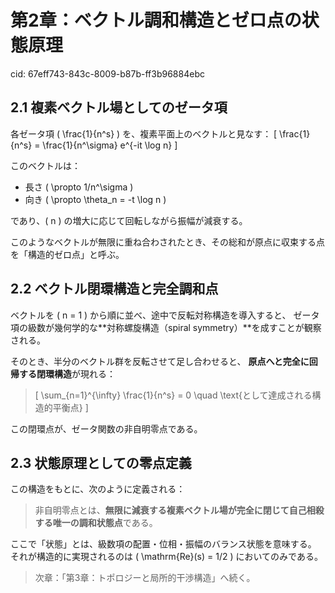 # 第2章：ベクトル調和構造とゼロ点の状態原理

cid: 67eff743-843c-8009-b87b-ff3b96884ebc

## 2.1 複素ベクトル場としてのゼータ項

各ゼータ項 \( \frac{1}{n^s} \) を、複素平面上のベクトルと見なす：
\[ \frac{1}{n^s} = \frac{1}{n^\sigma} e^{-it \log n} \]

このベクトルは：

- 長さ \( \propto 1/n^\sigma \)
- 向き \( \propto \theta_n = -t \log n \)

であり、\( n \) の増大に応じて回転しながら振幅が減衰する。

このようなベクトルが無限に重ね合わされたとき、その総和が原点に収束する点を「構造的ゼロ点」と呼ぶ。

## 2.2 ベクトル閉環構造と完全調和点

ベクトルを \( n = 1 \) から順に並べ、途中で反転対称構造を導入すると、
ゼータ項の級数が幾何学的な**対称螺旋構造（spiral symmetry）**を成すことが観察される。

そのとき、半分のベクトル群を反転させて足し合わせると、
**原点へと完全に回帰する閉環構造**が現れる：

> \[ \sum_{n=1}^{\infty} \frac{1}{n^s} = 0 \quad \text{として達成される構造的平衡点} \]

この閉環点が、ゼータ関数の非自明零点である。

## 2.3 状態原理としての零点定義

この構造をもとに、次のように定義される：

> 非自明零点とは、**無限に減衰する複素ベクトル場が完全に閉じて自己相殺する唯一の調和状態点**である。

ここで「状態」とは、級数項の配置・位相・振幅のバランス状態を意味する。
それが構造的に実現されるのは \( \mathrm{Re}(s) = 1/2 \) においてのみである。

> 次章：「第3章：トポロジーと局所的干渉構造」へ続く。
